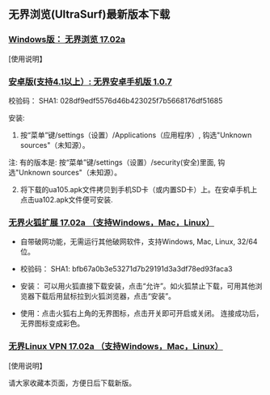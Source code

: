 ## 无界浏览(UltraSurf)最新版本下载

### [Windows版： 无界浏览 17.02a](https://raw.githubusercontent.com/wujieliulan/download/master/u.zip)
[使用说明】

### [安卓版(支持4.1以上）: 无界安卓手机版 1.0.7](https://raw.githubusercontent.com/wujieliulan/download/master/ultrasurf.apk)

校验码： SHA1: 028df9edf5576d46b423025f7b5668176df51685

安装: 
   1. 按“菜单”键/settings（设置）/Applications（应用程序）, 钩选"Unknown sources"（未知源）。

   注: 有的版本是: 按“菜单”键/settings（设置）/security(安全)里面, 钩选"Unknown sources"（未知源）。

   2. 将下载的ua105.apk文件拷贝到手机SD卡（或内置SD卡）上。在安卓手机上点击ua102.apk文件便可安装.

  
### [无界火狐扩展 17.02a （支持Windows，Mac，Linux）](https://raw.githubusercontent.com/wujieliulan/download/master/ultrasurf.apk)

  * 自带破网功能，无需运行其他破网软件，支持Windows, Mac, Linux, 32/64位。

  * 校验码： SHA1: bfb67a0b3e53271d7b29191d3a3df78ed93faca3

  * 安装： 可以用火狐直接下载安装，点击“允许”。如火狐禁止下载，可用其他浏览器下载后用鼠标拉到火狐浏览器，点击“安装”。

  * 使用：点击火狐右上角的无界图标，点击开关即可开启或关闭。 连接成功后，无界图标变成彩色。

### [无界Linux VPN 17.02a （支持Windows，Mac，Linux）](https://https://raw.githubusercontent.com/wujieliulan/download/master/ul)
[使用说明】

请大家收藏本页面，方便日后下载新版。
